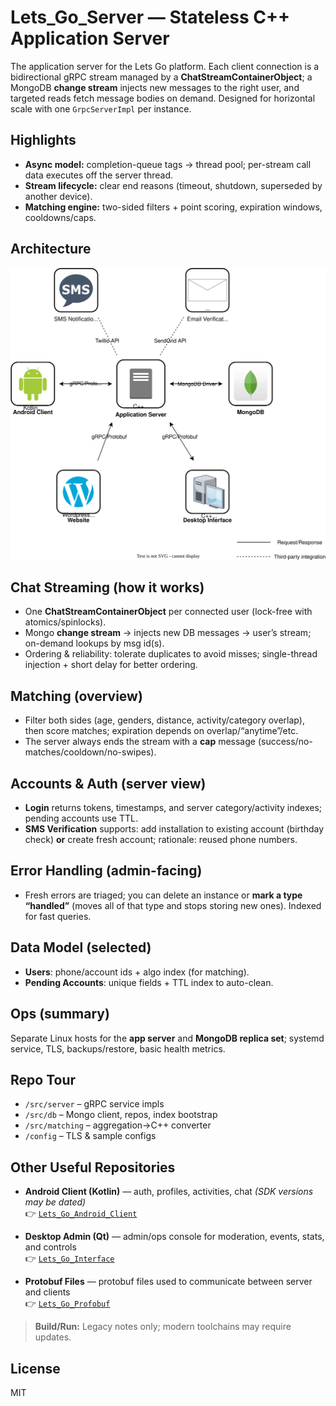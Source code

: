 # Lets_Go_Server — Stateless C++ Application Server

The application server for the Lets Go platform. Each client connection is a bidirectional gRPC stream managed by a **ChatStreamContainerObject**; a MongoDB **change stream** injects new messages to the right user, and targeted reads fetch message bodies on demand. Designed for horizontal scale with one `GrpcServerImpl` per instance.

## Highlights
- **Async model:** completion-queue tags → thread pool; per-stream call data executes off the server thread.
- **Stream lifecycle:** clear end reasons (timeout, shutdown, superseded by another device).
- **Matching engine:** two-sided filters + point scoring, expiration windows, cooldowns/caps.

## Architecture

<p align="center">
  <img src="LetsGoAppOverview.drawio.svg" alt="Lets Go Architecture" width="820">
</p>

## Chat Streaming (how it works)
- One **ChatStreamContainerObject** per connected user (lock-free with atomics/spinlocks).
- Mongo **change stream** → injects new DB messages → user’s stream; on-demand lookups by msg id(s).
- Ordering & reliability: tolerate duplicates to avoid misses; single-thread injection + short delay for better ordering.

## Matching (overview)
- Filter both sides (age, genders, distance, activity/category overlap), then score matches; expiration depends on overlap/“anytime”/etc.
- The server always ends the stream with a **cap** message (success/no-matches/cooldown/no-swipes).

## Accounts & Auth (server view)
- **Login** returns tokens, timestamps, and server category/activity indexes; pending accounts use TTL.
- **SMS Verification** supports: add installation to existing account (birthday check) **or** create fresh account; rationale: reused phone numbers.

## Error Handling (admin-facing)
- Fresh errors are triaged; you can delete an instance or **mark a type “handled”** (moves all of that type and stops storing new ones). Indexed for fast queries.

## Data Model (selected)
- **Users**: phone/account ids + algo index (for matching).
- **Pending Accounts**: unique fields + TTL index to auto-clean.

## Ops (summary)
Separate Linux hosts for the **app server** and **MongoDB replica set**; systemd service, TLS, backups/restore, basic health metrics.

## Repo Tour
- `/src/server` – gRPC service impls  
- `/src/db` – Mongo client, repos, index bootstrap  
- `/src/matching` – aggregation→C++ converter  
- `/config` – TLS & sample configs  

## Other Useful Repositories

- **Android Client (Kotlin)** — auth, profiles, activities, chat *(SDK versions may be dated)*  
  👉 [`Lets_Go_Android_Client`](https://github.com/lets-go-app-pub/Lets_Go_Android_Client)

- **Desktop Admin (Qt)** — admin/ops console for moderation, events, stats, and controls  
  👉 [`Lets_Go_Interface`](https://github.com/lets-go-app-pub/Lets_Go_Interface)

- **Protobuf Files** — protobuf files used to communicate between server and clients  
  👉 [`Lets_Go_Profobuf`](https://github.com/lets-go-app-pub/Lets_Go_Profobuf)

> **Build/Run:** Legacy notes only; modern toolchains may require updates.

## License
MIT
